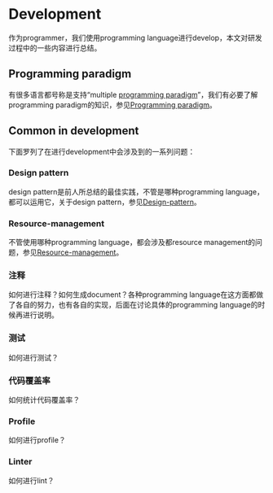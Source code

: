# Development

作为programmer，我们使用programming language进行develop，本文对研发过程中的一些内容进行总结。

## Programming paradigm

有很多语言都号称是支持“multiple [programming paradigm](https://en.wikipedia.org/wiki/Programming_paradigms)”，我们有必要了解programming paradigm的知识，参见[Programming paradigm](../../Programming-paradigm/index.md)。

## Common in development

下面罗列了在进行development中会涉及到的一系列问题：

### Design pattern

design pattern是前人所总结的最佳实践，不管是哪种programming  language，都可以运用它，关于design pattern，参见[Design-pattern](../../Design-pattern/index.md)。



### Resource-management

不管使用哪种programming language，都会涉及都resource management的问题，参见[Resource-management](../../Resource-management/Resource-management.md)。

### 注释

如何进行注释？如何生成document？各种programming language在这方面都做了各自的努力，也有各自的实现，后面在讨论具体的programming language的时候再进行说明。

### 测试

如何进行测试？

### 代码覆盖率

如何统计代码覆盖率？

### Profile

如何进行profile？

### Linter

如何进行lint？

